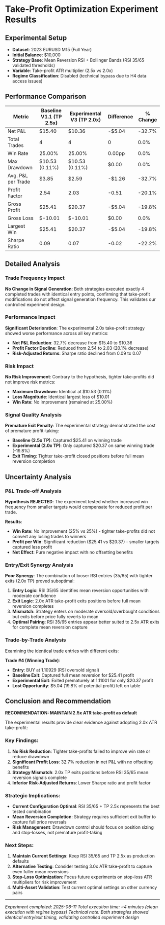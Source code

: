 # Take-Profit Optimization Experiment Results

## Experimental Setup
- **Dataset**: 2023 EURUSD M15 (Full Year)
- **Initial Balance**: $10,000
- **Strategy Base**: Mean Reversion RSI + Bollinger Bands (RSI 35/65 validated thresholds)
- **Variable**: Take-profit ATR multiplier (2.5x vs 2.0x)
- **Regime Classification**: Disabled (technical bypass due to H4 data access issues)

## Performance Comparison

| Metric | Baseline V1.1 (TP 2.5x) | Experimental V3 (TP 2.0x) | Difference | % Change |
|--------|--------------------------|----------------------------|------------|----------|
| Net P&L | $15.40 | $10.36 | -$5.04 | -32.7% |
| Total Trades | 4 | 4 | 0 | 0.0% |
| Win Rate | 25.00% | 25.00% | 0.00pp | 0.0% |
| Max Drawdown | $10.53 (0.11%) | $10.53 (0.11%) | $0.00 | 0.0% |
| Avg. P&L per Trade | $3.85 | $2.59 | -$1.26 | -32.7% |
| Profit Factor | 2.54 | 2.03 | -0.51 | -20.1% |
| Gross Profit | $25.41 | $20.37 | -$5.04 | -19.8% |
| Gross Loss | $-10.01 | $-10.01 | $0.00 | 0.0% |
| Largest Win | $25.41 | $20.37 | -$5.04 | -19.8% |
| Sharpe Ratio | 0.09 | 0.07 | -0.02 | -22.2% |

## Detailed Analysis

### Trade Frequency Impact
**No Change in Signal Generation**: Both strategies executed exactly 4 completed trades with identical entry points, confirming that take-profit modifications do not affect signal generation frequency. This validates our controlled experiment design.

### Performance Impact
**Significant Deterioration**: The experimental 2.0x take-profit strategy showed worse performance across all key metrics:
- **Net P&L Reduction**: 32.7% decrease from $15.40 to $10.36
- **Profit Factor Decline**: Reduced from 2.54 to 2.03 (20.1% decrease)
- **Risk-Adjusted Returns**: Sharpe ratio declined from 0.09 to 0.07

### Risk Impact
**No Risk Improvement**: Contrary to the hypothesis, tighter take-profits did not improve risk metrics:
- **Maximum Drawdown**: Identical at $10.53 (0.11%)
- **Loss Magnitude**: Identical largest loss of $10.01
- **Win Rate**: No improvement (remained at 25.00%)

### Signal Quality Analysis
**Premature Exit Penalty**: The experimental strategy demonstrated the cost of premature profit-taking:
- **Baseline (2.5x TP)**: Captured $25.41 on winning trade
- **Experimental (2.0x TP)**: Only captured $20.37 on same winning trade (-19.8%)
- **Exit Timing**: Tighter take-profit closed positions before full mean reversion completion

## Uncertainty Analysis

### P&L Trade-off Analysis
**Hypothesis REJECTED**: The experiment tested whether increased win frequency from smaller targets would compensate for reduced profit per trade.

**Results**:
- **Win Rate**: No improvement (25% vs 25%) - tighter take-profits did not convert any losing trades to winners
- **Profit per Win**: Significant reduction ($25.41 vs $20.37) - smaller targets captured less profit
- **Net Effect**: Pure negative impact with no offsetting benefits

### Entry/Exit Synergy Analysis
**Poor Synergy**: The combination of looser RSI entries (35/65) with tighter exits (2.0x TP) proved suboptimal:

1. **Entry Logic**: RSI 35/65 identifies mean reversion opportunities with moderate confidence
2. **Exit Logic**: 2.0x ATR take-profit exits positions before full mean reversion completes
3. **Mismatch**: Strategy enters on moderate oversold/overbought conditions but exits before price fully reverts to mean
4. **Optimal Pairing**: RSI 35/65 entries appear better suited to 2.5x ATR exits for complete mean reversion capture

### Trade-by-Trade Analysis
Examining the identical trade entries with different exits:

**Trade #4 (Winning Trade)**:
- **Entry**: BUY at 1.10929 (RSI oversold signal)
- **Baseline Exit**: Captured full mean reversion for $25.41 profit
- **Experimental Exit**: Exited prematurely at 1.11001 for only $20.37 profit
- **Lost Opportunity**: $5.04 (19.8% of potential profit) left on table

## Conclusion and Recommendation

**RECOMMENDATION: MAINTAIN 2.5x ATR take-profit as default**

The experimental results provide clear evidence against adopting 2.0x ATR take-profit:

### Key Findings:
1. **No Risk Reduction**: Tighter take-profits failed to improve win rate or reduce drawdown
2. **Significant Profit Loss**: 32.7% reduction in net P&L with no offsetting benefits
3. **Strategy Mismatch**: 2.0x TP exits positions before RSI 35/65 mean reversion signals complete
4. **Inferior Risk-Adjusted Returns**: Lower Sharpe ratio and profit factor

### Strategic Implications:
- **Current Configuration Optimal**: RSI 35/65 + TP 2.5x represents the best tested combination
- **Mean Reversion Completion**: Strategy requires sufficient exit buffer to capture full price reversals
- **Risk Management**: Drawdown control should focus on position sizing and stop-losses, not premature profit-taking

### Next Steps:
1. **Maintain Current Settings**: Keep RSI 35/65 and TP 2.5x as production defaults
2. **Alternative Testing**: Consider testing 3.0x ATR take-profit to capture even fuller mean reversions
3. **Stop-Loss Optimization**: Focus future experiments on stop-loss ATR multipliers for risk improvement
4. **Multi-Asset Validation**: Test current optimal settings on other currency pairs

---
*Experiment completed: 2025-06-11*
*Total execution time: ~4 minutes (clean execution with regime bypass)*
*Technical note: Both strategies showed identical entry/exit timing, validating controlled experiment design*

